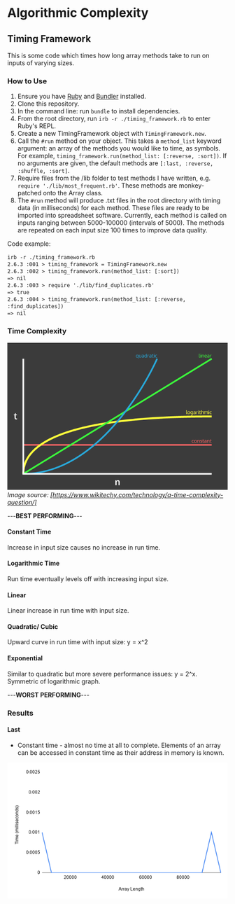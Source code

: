 # Algorithmic Complexity

## Timing Framework

This is some code which times how long array methods take to run on inputs of varying sizes.

### How to Use

1. Ensure you have [Ruby](https://www.ruby-lang.org/en/documentation/installation/) and [Bundler](https://bundler.io/) installed.
2. Clone this repository.
3. In the command line: run `bundle` to install dependencies.
4. From the root directory, run `irb -r ./timing_framework.rb` to enter Ruby's REPL.
5. Create a new TimingFramework object with `TimingFramework.new`.
6. Call the `#run` method on your object. This takes a `method_list` keyword argument: an array of the methods you would like to time, as symbols. For example, `timing_framework.run(method_list: [:reverse, :sort])`. If no arguments are given, the default methods are `[:last, :reverse, :shuffle, :sort]`.
7. Require files from the /lib folder to test methods I have written, e.g. `require './lib/most_frequent.rb'`. These methods are monkey-patched onto the Array class.
8. The `#run` method will produce .txt files in the root directory with timing data (in milliseconds) for each method.
   These files are ready to be imported into spreadsheet software. Currently, each method is called on inputs ranging between 5000-100000 (intervals of 5000). The methods are repeated on each input size 100 times to improve data quality.

Code example:

```
irb -r ./timing_framework.rb
2.6.3 :001 > timing_framework = TimingFramework.new
2.6.3 :002 > timing_framework.run(method_list: [:sort])
=> nil
2.6.3 :003 > require './lib/find_duplicates.rb'
=> true
2.6.3 :004 > timing_framework.run(method_list: [:reverse, :find_duplicates])
=> nil
```

### Time Complexity

![Time Complexity Graph](./images/time-complexity-graph.png)  
_Image source: [https://www.wikitechy.com/technology/a-time-complexity-question/]_

---**BEST PERFORMING**---

#### Constant Time

Increase in input size causes no increase in run time.

#### Logarithmic Time

Run time eventually levels off with increasing input size.

#### Linear

Linear increase in run time with input size.

#### Quadratic/ Cubic

Upward curve in run time with input size: y = x^2

#### Exponential

Similar to quadratic but more severe performance issues: y = 2^x. Symmetric of logarithmic graph.

---**WORST PERFORMING**---

### Results

#### Last

- Constant time - almost no time at all to complete. Elements of an array can be accessed in constant time as their address in memory is known.

![Last Graph](./images/last-graph.png)
